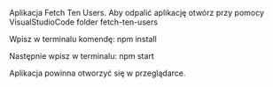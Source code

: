 Aplikacja Fetch Ten Users.
Aby odpalić aplikację otwórz przy pomocy VisualStudioCode folder fetch-ten-users

Wpisz w terminalu komendę:
npm install

Następnie wpisz w terminalu:
npm start

Aplikacja powinna otworzyć się w przeglądarce.

